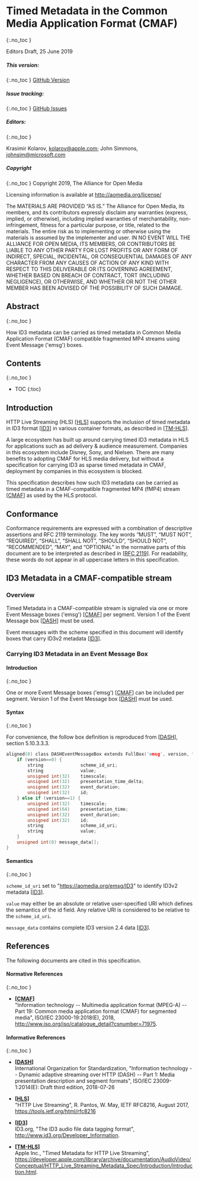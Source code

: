 
Timed Metadata in the Common Media Application Format (CMAF)
============================================================
{:.no_toc }

Editors Draft, 25 June 2019

##### This version: 
{:.no_toc }
   [GitHub Version]

##### Issue tracking: 
{:.no_toc }
   [GitHub Issues]

##### Editors: 
{:.no_toc }

   Krasimir Kolarov, kolarov@apple.com; 
   John Simmons, johnsim@microsoft.com 

##### Copyright
{:.no_toc }
Copyright 2019, The Alliance for Open Media

Licensing information is available at http://aomedia.org/license/

The MATERIALS ARE PROVIDED “AS IS.” The Alliance for Open Media, its members, and its contributors expressly disclaim any warranties (express, implied, or otherwise), including implied warranties of merchantability, non-infringement, fitness for a particular purpose, or title, related to the materials. The entire risk as to implementing or otherwise using the materials is assumed by the implementer and user. IN NO EVENT WILL THE ALLIANCE FOR OPEN MEDIA, ITS MEMBERS, OR CONTRIBUTORS BE LIABLE TO ANY OTHER PARTY FOR LOST PROFITS OR ANY FORM OF INDIRECT, SPECIAL, INCIDENTAL, OR CONSEQUENTIAL DAMAGES OF ANY CHARACTER FROM ANY CAUSES OF ACTION OF ANY KIND WITH RESPECT TO THIS DELIVERABLE OR ITS GOVERNING AGREEMENT, WHETHER BASED ON BREACH OF CONTRACT, TORT (INCLUDING NEGLIGENCE), OR OTHERWISE, AND WHETHER OR NOT THE OTHER MEMBER HAS BEEN ADVISED OF THE POSSIBILITY OF SUCH DAMAGE.

## Abstract
{:.no_toc }

How ID3 metadata can be carried as timed metadata in Common Media Application Format (CMAF) compatible fragmented MP4 streams using Event Message ('emsg') boxes.


## Contents
{:.no_toc }

* TOC
{:toc}


## Introduction

HTTP Live Streaming (HLS) \[[HLS]\] supports the inclusion of timed metadata in ID3 format \[[ID3]\] in various container formats, as described in \[[TM-HLS]\].

A large ecosystem has built up around carrying timed ID3 metadata in HLS for applications such as ad delivery & audience measurement. Companies in this ecosystem include Disney, Sony, and Nielsen. There are many benefits to adopting CMAF for HLS media delivery, but without a specification for carrying ID3 as sparse timed metadata in CMAF, deployment by companies in this ecosystem is blocked.

This specification describes how such ID3 metadata can be carried as timed metadata in a CMAF-compatible fragmented MP4 (fMP4) stream \[[CMAF]\] as used by the HLS protocol.

## Conformance
Conformance requirements are expressed with a combination of descriptive assertions and RFC 2119 terminology. The key words “MUST”, “MUST NOT”, “REQUIRED”, “SHALL”, “SHALL NOT”, “SHOULD”, “SHOULD NOT”, “RECOMMENDED”, “MAY”, and “OPTIONAL” in the normative parts of this document are to be interpreted as described in \[[RFC 2119]\]. For readability, these words do not appear in all uppercase letters in this specification.

## ID3 Metadata in a CMAF-compatible stream 

### Overview

Timed Metadata in a CMAF-compatible stream is signaled via one or more Event Message boxes ('emsg') \[[CMAF]\] per segment. Version 1 of the Event Message box \[[DASH]\] must be used. 

Event messages with the scheme specified in this document will identify boxes that carry ID3v2 metadata \[[ID3]\].


### Carrying ID3 Metadata in an Event Message Box

      
#### Introduction
{:.no_toc }

One or more Event Message boxes ('emsg') \[[CMAF]\] can be included per segment. Version 1 of the Event Message box \[[DASH]\] must be used. 


#### Syntax
{:.no_toc }

For convenience, the follow box definition is reproduced from \[[DASH]\], section 5.10.3.3.3. 

~~~~~ c
aligned(8) class DASHEventMessageBox extends FullBox('emsg', version, flags = 0) {
    if (version==0) {
        string              scheme_id_uri;
        string              value;
        unsigned int(32)    timescale;
        unsigned int(32)    presentation_time_delta;
        unsigned int(32)    event_duration;
        unsigned int(32)    id;
    } else if (version==1) {
        unsigned int(32)    timescale;
        unsigned int(64)    presentation_time;
        unsigned int(32)    event_duration;
        unsigned int(32)    id;
        string              scheme_id_uri;
        string              value;
    }
    unsigned int(8) message_data[];
}
~~~~~


#### Semantics
{:.no_toc }

`scheme_id_uri` set to "https://aomedia.org/emsg/ID3" to identify ID3v2 metadata \[[ID3]\].

`value` may either be an absolute or relative user-specified URI which defines the semantics of the id field. Any relative URI is considered to be relative to the `scheme_id_uri`.

`message_data` contains complete ID3 version 2.4 data \[[ID3]\].


## References

The following documents are cited in this specification.

#### Normative References
{:.no_toc }
  * **\[[CMAF]\]**  
    "Information technology -- Multimedia application format (MPEG-A)
    -- Part 19: Common media application format (CMAF) for segmented media",
    ISO/IEC 23000-19:2018(E), 2018, <http://www.iso.org/iso/catalogue_detail?csnumber=71975>.

#### Informative References
{:.no_toc }
  * **\[[DASH]\]**  
    International Organization for Standardization, "Information
    technology -- Dynamic adaptive streaming over HTTP (DASH)
    -- Part 1: Media presentation description and segment formats", ISO/IEC
    23009-1:2014(E): Draft third edition, 2018-07-26

  * **\[[HLS]\]**  
    "HTTP Live Streaming", R. Pantos, W. May, IETF RFC8216, August 2017, <https://tools.ietf.org/html/rfc8216>

  * **\[[ID3]\]**  
    ID3.org, "The ID3 audio file data tagging format", <http://www.id3.org/Developer_Information>.

  * **\[[TM-HLS]\]**  
    Apple Inc., "Timed Metadata for HTTP Live Streaming", <https://developer.apple.com/library/archive/documentation/AudioVideo/Conceptual/HTTP_Live_Streaming_Metadata_Spec/Introduction/Introduction.html>.

[HLS]: https://tools.ietf.org/html/rfc8216
[CMAF]: http://www.iso.org/iso/catalogue_detail?csnumber=71975
[ID3]: http://www.id3.org/Developer_Information
[TM-HLS]: https://developer.apple.com/library/archive/documentation/AudioVideo/Conceptual/HTTP_Live_Streaming_Metadata_Spec/Introduction/Introduction.html
[DASH]: https://www.iso.org/standard/65274.html
[GitHub Issues]: https://github.com/AOMediaCodec/av1-id3/issues
[GitHub Version]: https://aomediacodec.github.io/av1-id3/
[RFC 2119]: https://tools.ietf.org/html/rfc2119